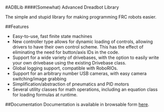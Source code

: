 #ADBLib
####(Somewhat) Advanced Dreadbot Library

The simple and stupid library for making programming FRC robots easier.

##Features

* Easy-to-use, fast finite state machines
* New controller type allows for dynamic loading of controls, allowing drivers to have their own control scheme. This has the effect of eliminating the need for button/axis IDs in the code.
* Support for a wide variety of drivebases, with the option to easily write your own drivebase using the existing Drivebase class.
* Global logging support, compatible with RoboRIOs.
* Support for an arbitrary number USB cameras, with easy camera switching/image grabbing
* Simplification/abstraction of pneumatics and PID motors
* Several utility classes for math operations, including an equation class for loading formulas at runtime.

##Documentation
Documentation is available in browsable form [here](http://dreadbot.github.io/ADBLib/).

